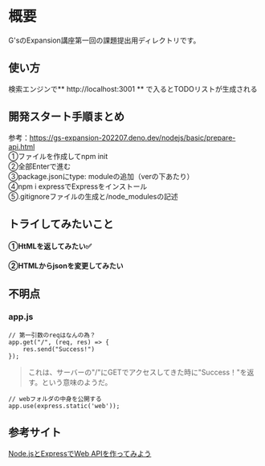 # 概要
G'sのExpansion講座第一回の課題提出用ディレクトリです。

## 使い方
検索エンジンで** http://localhost:3001 ** で入るとTODOリストが生成される

## 開発スタート手順まとめ
参考：https://gs-expansion-202207.deno.dev/nodejs/basic/prepare-api.html</br>
①ファイルを作成してnpm init</br>
②全部Enterで進む</br>
③package.jsonにtype: moduleの追加（verの下あたり）</br>
④npm i expressでExpressをインストール</br>
⑤.gitignoreファイルの生成と/node_modulesの記述</br>


## トライしてみたいこと
#### ①HtMLを返してみたい✅
#### ②HTMLからjsonを変更してみたい


## 不明点
### app.js
```
// 第一引数のreqはなんの為？
app.get("/", (req, res) => {
    res.send("Success!")
});
```
> これは、サーバーの"/"にGETでアクセスしてきた時に"Success！"を返す。という意味のようだ。
```
// webフォルダの中身を公開する
app.use(express.static('web'));
```


## 参考サイト
[Node.jsとExpressでWeb APIを作ってみよう](https://sbfl.net/blog/2018/08/25/nodejs-express-webapi/)
